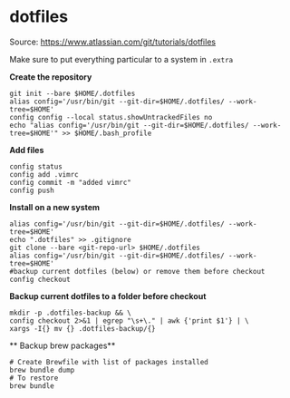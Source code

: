 # dotfiles

Source: https://www.atlassian.com/git/tutorials/dotfiles

Make sure to put everything particular to a system in `.extra`

**Create the repository**
```
git init --bare $HOME/.dotfiles
alias config='/usr/bin/git --git-dir=$HOME/.dotfiles/ --work-tree=$HOME'
config config --local status.showUntrackedFiles no
echo "alias config='/usr/bin/git --git-dir=$HOME/.dotfiles/ --work-tree=$HOME'" >> $HOME/.bash_profile
```
**Add files**
```
config status
config add .vimrc
config commit -m "added vimrc"
config push
```
**Install on a new system**
```
alias config='/usr/bin/git --git-dir=$HOME/.dotfiles/ --work-tree=$HOME'
echo ".dotfiles" >> .gitignore
git clone --bare <git-repo-url> $HOME/.dotfiles
alias config='/usr/bin/git --git-dir=$HOME/.dotfiles/ --work-tree=$HOME'
#backup current dotfiles (below) or remove them before checkout
config checkout  
```

**Backup current dotfiles to a folder before checkout**
```
mkdir -p .dotfiles-backup && \
config checkout 2>&1 | egrep "\s+\." | awk {'print $1'} | \
xargs -I{} mv {} .dotfiles-backup/{}
```

** Backup brew packages**
```
# Create Brewfile with list of packages installed
brew bundle dump
# To restore
brew bundle
```

